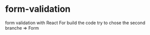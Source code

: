 # form-validation
form validation with React 
For build the code try to chose the second branche => Form


